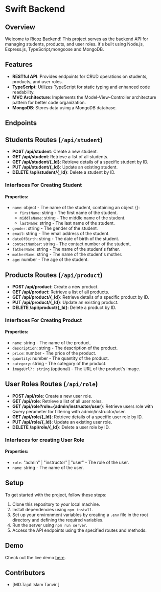# Swift Backend

## Overview

Welcome to Ricoz Backend! This project serves as the backend API for managing students, products, and user roles. It's built using Node.js, Express.js, TypeScript,mongoose and MongoDB.

## Features

- **RESTful API**: Provides endpoints for CRUD operations on students, products, and user roles.
- **TypeScript**: Utilizes TypeScript for static typing and enhanced code readability.
- **MVC Architecture**: Implements the Model-View-Controller architecture pattern for better code organization.
- **MongoDB**: Stores data using a MongoDB database.

## Endpoints

## Students Routes (`/api/student`)

- **POST /api/student**: Create a new student.
- **GET /api/student**: Retrieve a list of all students.
- **GET /api/student/{_Id}**: Retrieve details of a specific student by ID.
- **PUT /api/student/{_Id}**: Update an existing student.
- **DELETE /api/student/{_Id}**: Delete a student by ID.


### Interfaces For Creating Student
#### Properties:
- `name`: object - The name of the student, containing an object {}:
  - `firstName`: string - The first name of the student.
  - `middleName`: string - The middle name of the student.
  - `lastName`: string - The last name of the student.
- `gender`: string - The gender of the student.
- `email`: string - The email address of the student.
- `dateOfBirth`: string - The date of birth of the student.
- `contactNumber`: string - The contact number of the student.
- `fatherName`: string - The name of the student's father.
- `motherName`: string - The name of the student's mother.
- `age`: number - The age of the student.



## Products Routes (`/api/product`)

- **POST /api/product**: Create a new product.
- **GET /api/product**: Retrieve a list of all products.
- **GET /api/product/{_Id}**: Retrieve details of a specific product by ID.
- **PUT /api/product/{_Id}**: Update an existing product.
- **DELETE /api/product/{_Id}**: Delete a product by ID.

### Interfaces For Creating Product
#### Properties:

- `name`: string - The name of the product.
- `description`: string - The description of the product.
- `price`: number - The price of the product.
- `quantity`: number - The quantity of the product.
- `category`: string - The category of the product.
- `imageUrl?: string` (optional) - The URL of the product's image.



## User Roles Routes (`/api/role`)

- **POST /api/role**: Create a new user role.
- **GET /api/role**: Retrieve a list of all user roles.
- **GET /api/role?role={admin/instructor/user}**: Retrieve users role with Query perameter for filtering with admin/instructor/user.
- **GET /api/role/{_Id}**: Retrieve details of a specific user role by ID.
- **PUT /api/role/{_Id}**: Update an existing user role.
- **DELETE /api/role/{_Id}**: Delete a user role by ID.

### Interfaces for creating User Role
#### Properties:

- `role`: "admin" | "instructor" | "user" - The role of the user.
- `name`: string - The name of the user.


## Setup

To get started with the project, follow these steps:

1. Clone this repository to your local machine.
2. Install dependencies using `npm install`.
3. Set up your environment variables by creating a `.env` file in the root directory and defining the required variables.
4. Run the server using `npm run server`.
5. Access the API endpoints using the specified routes and methods.

## Demo

Check out the live demo [here](https://recoz-back-end.vercel.app/).

## Contributors

- [MD.Tajul Islam Tanvir ]

